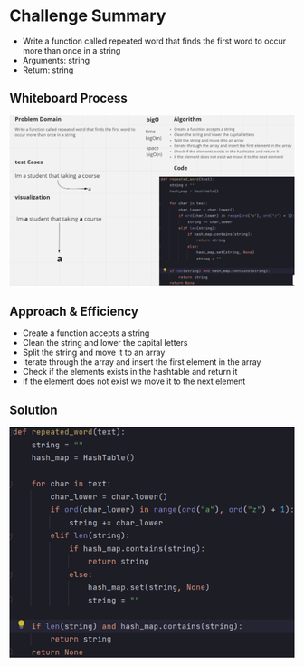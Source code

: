 # Challenge Summary
- Write a function called repeated word that finds the first word to occur more than once in a string
- Arguments: string
- Return: string
## Whiteboard Process
<!-- Embedded whiteboard image -->
![](whiteBoard.png)

## Approach & Efficiency
<!-- What approach did you take? Why? What is the Big O space/time for this approach? -->
- Create a function accepts a string
- Clean the string and lower the capital letters
- Split the string and move it to an array
- Iterate through the array and insert the first element in the array
- Check if the elements exists in the hashtable and return it
- if the element does not exist we move it to the next element
## Solution
<!-- Show how to run your code, and examples of it in action -->
![](code.png)